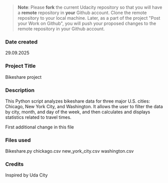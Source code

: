 >**Note**: Please **fork** the current Udacity repository so that you will have a **remote** repository in **your** Github account. Clone the remote repository to your local machine. Later, as a part of the project "Post your Work on Github", you will push your proposed changes to the remote repository in your Github account.

### Date created
29.09.2025

### Project Title
Bikeshare project

### Description
This Python script analyzes bikeshare data for three major U.S. cities: Chicago, New York City, and Washington. It allows the user to filter the data by city, month, and day of the week, and then calculates and displays statistics related to travel times.

First additional change in this file

### Files used
Bikeshare.py
chickago.csv
new_york_city.csv
washington.csv

### Credits
Inspired by Uda City

